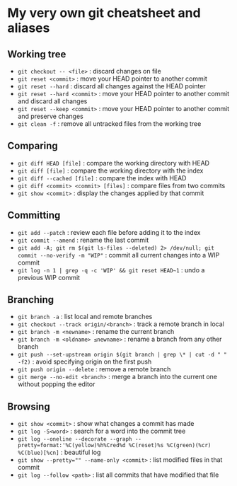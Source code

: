 My very own git cheatsheet and aliases
======================================

Working tree
------------

- `git checkout -- <file>` : discard changes on file
- `git reset <commit>` : move your HEAD pointer to another commit
- `git reset --hard` : discard all changes against the HEAD pointer
- `git reset --hard <commit>` : move your HEAD pointer to another commit and discard all changes
- `git reset --keep <commit>` : move your HEAD pointer to another commit and preserve changes
- `git clean -f` : remove all untracked files from the working tree

Comparing
---------

- `git diff HEAD [file]` : compare the working directory with HEAD
- `git diff [file]` : compare the working directory with the index
- `git diff --cached [file]` : compare the index with HEAD
- `git diff <commit> <commit> [files]` : compare files from two commits
- `git show <commit>` : display the changes applied by that commit

Committing
----------

- `git add --patch` : review each file before adding it to the index
- `git commit --amend` : rename the last commit
- `git add -A; git rm $(git ls-files --deleted) 2> /dev/null; git commit --no-verify -m "WIP"` : commit all current changes into a WIP commit
- `git log -n 1 | grep -q -c 'WIP' && git reset HEAD~1` : undo a previous WIP commit

Branching
---------

- `git branch -a` : list local and remote branches
- `git checkout --track origin/<branch>` : track a remote branch in local
- `git branch -m <newname>` : rename the current branch
- `git branch -m <oldname> ≤newname>` : rename a branch from any other branch
- `git push --set-upstream origin $(git branch | grep \* | cut -d " " -f2)` : avoid specifying origin on the first push
- `git push origin --delete` : remove a remote branch
- `git merge --no-edit <branch>` : merge a branch into the current one without popping the editor

Browsing
--------

- `git show <commit>` : show what changes a commit has made
- `git log -S<word>` : search for a word into the commit tree
- `git log --oneline --decorate --graph --pretty=format:'%C(yellow)%h%Cred%d %C(reset)%s %C(green)(%cr) %C(blue)[%cn]` : beautiful log
- `git show --pretty="" --name-only <commit>` : list modified files in that commit
- `git log --follow <path>` : list all commits that have modified that file
